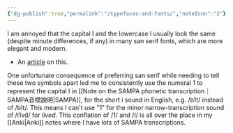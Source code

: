 ```yaml
---
{"dg-publish":true,"permalink":"/typefaces-and-fonts/","noteIcon":"2"}
---
```


I am annoyed that the capital I and the lowercase l usually look the same (despite minute differences, if any) in many san serif fonts, which are more elegant and modern. 

- An [article](https://www.quora.com/Is-the-capital-I-the-exact-same-glyph-as-the-lower-case-l-on-the-font-that-Quora-uses-Neue-Helvetica) on this.

One unfortunate consequence of preferring san serif while needing to tell these two symbols apart led me to consistently use the numeral 1 to represent the capital I in [[Note on the SAMPA phonetic transcription｜SAMPA音標說明\|SAMPA]], for the short i sound in English, e.g. /b1t/ instead of /bIt/. This means I can't use "1" for the minor narrow-transcription sound of /l1vd/ for *lived*. This conflation of /1/ and /I/ is all over the place in my [[Anki\|Anki]] notes where I have lots of SAMPA transcriptions.